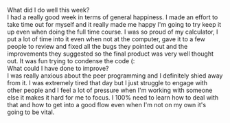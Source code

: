 What did I do well this week?  
I had a really good week in terms of general happiness. I made an effort to take time out for myself and it really made me happy I'm going to try keep it up even when doing the full time course. I was so proud of my calculator, I put a lot of time into it even when not at the computer, gave it to a few people to review and fixed all the bugs they pointed out and the improvements they suggested so the final product was very well thought out. It was fun trying to condense the code (:  
What could I have done to improve?  
I was really anxious about the peer programming and I definitely shied away from it. I was extremely tired that day but I just struggle to engage with other people and I feel a lot of pressure when I'm working with someone else it makes it hard for me to focus. I 100% need to learn how to deal with that and how to get into a good flow even when I'm not on my own it's going to be vital.  
